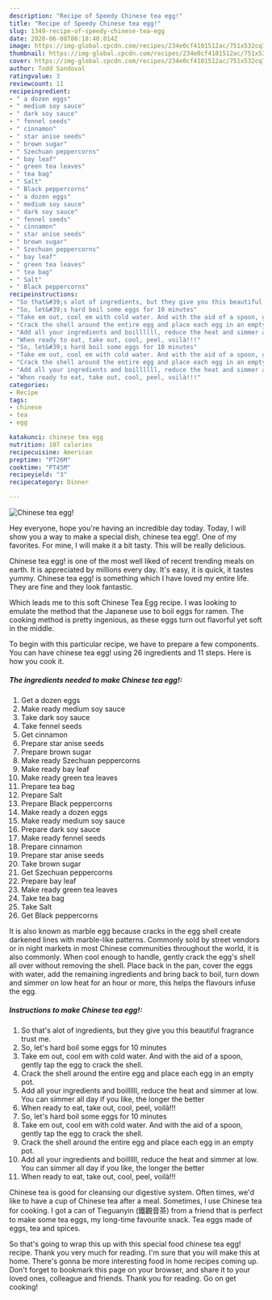 ```yaml
---
description: "Recipe of Speedy Chinese tea egg!"
title: "Recipe of Speedy Chinese tea egg!"
slug: 1349-recipe-of-speedy-chinese-tea-egg
date: 2020-06-08T06:18:40.014Z
image: https://img-global.cpcdn.com/recipes/234e0cf4101512ac/751x532cq70/chinese-tea-egg-recipe-main-photo.jpg
thumbnail: https://img-global.cpcdn.com/recipes/234e0cf4101512ac/751x532cq70/chinese-tea-egg-recipe-main-photo.jpg
cover: https://img-global.cpcdn.com/recipes/234e0cf4101512ac/751x532cq70/chinese-tea-egg-recipe-main-photo.jpg
author: Todd Sandoval
ratingvalue: 3
reviewcount: 11
recipeingredient:
- " a dozen eggs"
- " medium soy sauce"
- " dark soy sauce"
- " fennel seeds"
- " cinnamon"
- " star anise seeds"
- " brown sugar"
- " Szechuan peppercorns"
- " bay leaf"
- " green tea leaves"
- " tea bag"
- " Salt"
- " Black peppercorns"
- " a dozen eggs"
- " medium soy sauce"
- " dark soy sauce"
- " fennel seeds"
- " cinnamon"
- " star anise seeds"
- " brown sugar"
- " Szechuan peppercorns"
- " bay leaf"
- " green tea leaves"
- " tea bag"
- " Salt"
- " Black peppercorns"
recipeinstructions:
- "So that&#39;s alot of ingredients, but they give you this beautiful fragrance trust me."
- "So, let&#39;s hard boil some eggs for 10 minutes"
- "Take em out, cool em with cold water. And with the aid of a spoon, gently tap the egg to crack the shell."
- "Crack the shell around the entire egg and place each egg in an empty pot."
- "Add all your ingredients and boillllll, reduce the heat and simmer at low. You can simmer all day if you like, the longer the better"
- "When ready to eat, take out, cool, peel, voilà!!!"
- "So, let&#39;s hard boil some eggs for 10 minutes"
- "Take em out, cool em with cold water. And with the aid of a spoon, gently tap the egg to crack the shell."
- "Crack the shell around the entire egg and place each egg in an empty pot."
- "Add all your ingredients and boillllll, reduce the heat and simmer at low. You can simmer all day if you like, the longer the better"
- "When ready to eat, take out, cool, peel, voilà!!!"
categories:
- Recipe
tags:
- chinese
- tea
- egg

katakunci: chinese tea egg 
nutrition: 107 calories
recipecuisine: American
preptime: "PT26M"
cooktime: "PT45M"
recipeyield: "3"
recipecategory: Dinner

---
```



![Chinese tea egg!](https://img-global.cpcdn.com/recipes/234e0cf4101512ac/751x532cq70/chinese-tea-egg-recipe-main-photo.jpg)

Hey everyone, hope you're having an incredible day today. Today, I will show you a way to make a special dish, chinese tea egg!. One of my favorites. For mine, I will make it a bit tasty. This will be really delicious.

Chinese tea egg! is one of the most well liked of recent trending meals on earth. It is appreciated by millions every day. It's easy, it is quick, it tastes yummy. Chinese tea egg! is something which I have loved my entire life. They are fine and they look fantastic.

Which leads me to this soft Chinese Tea Egg recipe. I was looking to emulate the method that the Japanese use to boil eggs for ramen. The cooking method is pretty ingenious, as these eggs turn out flavorful yet soft in the middle.


To begin with this particular recipe, we have to prepare a few components. You can have chinese tea egg! using 26 ingredients and 11 steps. Here is how you cook it.

<!--inarticleads1-->

##### The ingredients needed to make Chinese tea egg!:

1. Get  a dozen eggs
1. Make ready  medium soy sauce
1. Take  dark soy sauce
1. Take  fennel seeds
1. Get  cinnamon
1. Prepare  star anise seeds
1. Prepare  brown sugar
1. Make ready  Szechuan peppercorns
1. Make ready  bay leaf
1. Make ready  green tea leaves
1. Prepare  tea bag
1. Prepare  Salt
1. Prepare  Black peppercorns
1. Make ready  a dozen eggs
1. Make ready  medium soy sauce
1. Prepare  dark soy sauce
1. Make ready  fennel seeds
1. Prepare  cinnamon
1. Prepare  star anise seeds
1. Take  brown sugar
1. Get  Szechuan peppercorns
1. Prepare  bay leaf
1. Make ready  green tea leaves
1. Take  tea bag
1. Take  Salt
1. Get  Black peppercorns


It is also known as marble egg because cracks in the egg shell create darkened lines with marble-like patterns. Commonly sold by street vendors or in night markets in most Chinese communities throughout the world, it is also commonly. When cool enough to handle, gently crack the egg&#39;s shell all over without removing the shell. Place back in the pan, cover the eggs with water, add the remaining ingredients and bring back to boil, turn down and simmer on low heat for an hour or more, this helps the flavours infuse the egg. 

<!--inarticleads2-->

##### Instructions to make Chinese tea egg!:

1. So that&#39;s alot of ingredients, but they give you this beautiful fragrance trust me.
1. So, let&#39;s hard boil some eggs for 10 minutes
1. Take em out, cool em with cold water. And with the aid of a spoon, gently tap the egg to crack the shell.
1. Crack the shell around the entire egg and place each egg in an empty pot.
1. Add all your ingredients and boillllll, reduce the heat and simmer at low. You can simmer all day if you like, the longer the better
1. When ready to eat, take out, cool, peel, voilà!!!
1. So, let&#39;s hard boil some eggs for 10 minutes
1. Take em out, cool em with cold water. And with the aid of a spoon, gently tap the egg to crack the shell.
1. Crack the shell around the entire egg and place each egg in an empty pot.
1. Add all your ingredients and boillllll, reduce the heat and simmer at low. You can simmer all day if you like, the longer the better
1. When ready to eat, take out, cool, peel, voilà!!!


Chinese tea is good for cleansing our digestive system. Often times, we&#39;d like to have a cup of Chinese tea after a meal. Sometimes, I use Chinese tea for cooking. I got a can of Tieguanyin (鐵觀音茶) from a friend that is perfect to make some tea eggs, my long-time favourite snack. Tea eggs made of eggs, tea and spices. 

So that's going to wrap this up with this special food chinese tea egg! recipe. Thank you very much for reading. I'm sure that you will make this at home. There's gonna be more interesting food in home recipes coming up. Don't forget to bookmark this page on your browser, and share it to your loved ones, colleague and friends. Thank you for reading. Go on get cooking!
